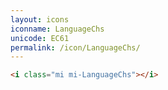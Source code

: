 ```yaml
---
layout: icons
iconname: LanguageChs
unicode: EC61
permalink: /icon/LanguageChs/
---
```


``` html
<i class="mi mi-LanguageChs"></i>
```
